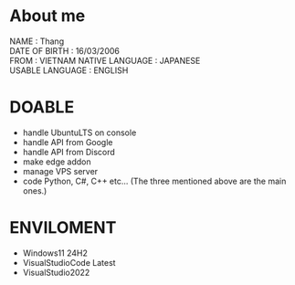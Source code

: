 # About me
NAME              : Thang  
DATE OF BIRTH     : 16/03/2006  
FROM              : VIETNAM
NATIVE LANGUAGE   : JAPANESE  
USABLE LANGUAGE   : ENGLISH

# DOABLE
- handle UbuntuLTS on console
- handle API from Google
- handle API from Discord
- make edge addon
- manage VPS server
- code Python, C#, C++ etc...
  (The three mentioned above are the main ones.)

# ENVILOMENT
- Windows11 24H2
- VisualStudioCode Latest
- VisualStudio2022
